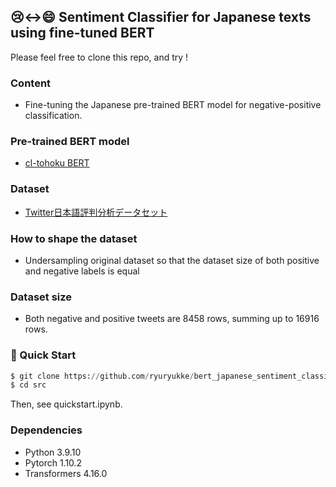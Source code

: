 ## 😢<->😄 Sentiment Classifier for Japanese texts using fine-tuned BERT

Please feel free to clone this repo, and try ! 

### Content
- Fine-tuning the Japanese pre-trained BERT model for negative-positive classification.
### Pre-trained BERT model
- [cl-tohoku BERT](https://huggingface.co/cl-tohoku/bert-base-japanese-whole-word-masking)
### Dataset
- [Twitter日本語評判分析データセット](https://www.db.info.gifu-u.ac.jp/sentiment_analysis/)
### How to shape the dataset
- Undersampling original dataset so that the dataset size of both positive and negative labels is equal
### Dataset size
- Both negative and positive tweets are 8458 rows, summing up to 16916 rows.

### 🚀 Quick Start

 ```python
 $ git clone https://github.com/ryuryukke/bert_japanese_sentiment_classifier.git
 $ cd src
 ```
 Then, see quickstart.ipynb.

### Dependencies
- Python 3.9.10
- Pytorch 1.10.2
- Transformers 4.16.0

